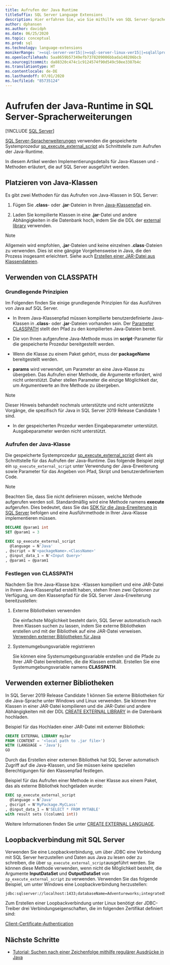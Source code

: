 ```yaml
---
title: Aufrufen der Java Runtime
titleSuffix: SQL Server Language Extensions
description: Hier erfahren Sie, wie Sie mithilfe von SQL Server-Spracherweiterungen Java-Klassen aus gespeicherten SQL Server-Prozeduren abrufen können.
author: dphansen
ms.author: davidph
ms.date: 06/25/2020
ms.topic: conceptual
ms.prod: sql
ms.technology: language-extensions
monikerRange: '>=sql-server-ver15||>=sql-server-linux-ver15||=sqlallproducts-allversions'
ms.openlocfilehash: 5aa8659b57349efb7378209006bbada148206bcb
ms.sourcegitcommit: da88320c474c1c9124574f90d549c50ee3387b4c
ms.translationtype: HT
ms.contentlocale: de-DE
ms.lasthandoff: 07/01/2020
ms.locfileid: "85735124"
---
```

# <a name="how-to-call-the-java-runtime-in-sql-server-language-extensions"></a>Aufrufen der Java-Runtime in SQL Server-Spracherweiterungen
 [!INCLUDE [SQL Server](../../includes/applies-to-version/sqlserver.md)]

[SQL Server-Spracherweiterungen](../language-extensions-overview.md) verwenden die gespeicherte Systemprozedur [sp_execute_external_script](https://docs.microsoft.com/sql/relational-databases/system-stored-procedures/sp-execute-external-script-transact-sql) als Schnittstelle zum Aufrufen der Java-Runtime. 

In diesem Artikel werden Implementierungsdetails für Java-Klassen und -Methoden erläutert, die auf SQL Server ausgeführt werden.

## <a name="where-to-place-java-classes"></a>Platzieren von Java-Klassen

Es gibt zwei Methoden für das Aufrufen von Java-Klassen in SQL Server:

1. Fügen Sie **.class**- oder **.jar**-Dateien in Ihren [Java-Klassenpfad](#classpath) ein. 

2. Laden Sie kompilierte Klassen in eine **.jar**-Datei und andere Abhängigkeiten in die Datenbank hoch, indem Sie die DDL der [external library](#external-library) verwenden. 

> [!NOTE]
> Allgemein wird empfohlen, **.jar**-Dateien und keine einzelnen **.class**-Dateien zu verwenden. Dies ist eine gängige Vorgehensweise in Java, die den Prozess insgesamt erleichtert. Siehe auch [Erstellen einer JAR-Datei aus Klassendateien](create-a-java-jar-file-from-class-files.md).

<a name="classpath"></a>

## <a name="use-classpath"></a>Verwenden von CLASSPATH

### <a name="basic-principles"></a>Grundlegende Prinzipien

Im Folgenden finden Sie einige grundlegende Prinzipien für das Ausführen von Java auf SQL Server.

* In Ihrem Java-Klassenpfad müssen kompilierte benutzerdefinierte Java-Klassen in **.class**- oder **.jar**-Dateien vorhanden sein. Der [Parameter CLASSPATH](#set-classpath) stellt den Pfad zu den kompilierten Java-Dateien bereit. 

* Die von Ihnen aufgerufene Java-Methode muss im **script**-Parameter für die gespeicherte Prozedur bereitgestellt werden.

* Wenn die Klasse zu einem Paket gehört, muss der **packageName** bereitgestellt werden.

* **params** wird verwendet, um Parameter an eine Java-Klasse zu übergeben. Das Aufrufen einer Methode, die Argumente erfordert, wird nicht unterstützt. Daher stellen Parameter die einzige Möglichkeit dar, um Argumentwerte an Ihre Methode zu übergeben. 

> [!NOTE]
> Dieser Hinweis behandelt nochmals unterstützte und nicht unterstützte Vorgänge, die spezifisch für Java in SQL Server 2019 Release Candidate 1 sind.
> * In der gespeicherten Prozedur werden Eingabeparameter unterstützt. Ausgabeparameter werden nicht unterstützt.

### <a name="call-java-class"></a>Aufrufen der Java-Klasse

Die gespeicherte Systemprozedur [sp_execute_external_script](https://docs.microsoft.com/sql/relational-databases/system-stored-procedures/sp-execute-external-script-transact-sql) dient als Schnittstelle für das Aufrufen der Java-Runtime. Das folgende Beispiel zeigt ein `sp_execute_external_script` unter Verwendung der Java-Erweiterung sowie Parameter für das Angeben von Pfad, Skript und benutzerdefiniertem Code.

> [!NOTE]
> Beachten Sie, dass Sie nicht definieren müssen, welche Methode aufgerufen werden soll. Standardmäßig wird eine Methode namens **execute** aufgerufen. Dies bedeutet, dass Sie das [SDK für die Java-Erweiterung in SQL Server](extensibility-sdk-java-sql-server.md) befolgen und eine Ausführmethode in Ihrer Java-Klasse implementieren müssen.

```sql
DECLARE @param1 int
SET @param1 = 3

EXEC sp_execute_external_script
  @language = N'Java'
, @script = N'<packageName>.<ClassName>'
, @input_data_1 = N'<Input Query>'
, @param1 = @param1
```

<a name="set-classpath"></a>

### <a name="set-classpath"></a>Festlegen von CLASSPATH

Nachdem Sie Ihre Java-Klasse bzw. -Klassen kompiliert und eine JAR-Datei in Ihrem Java-Klassenpfad erstellt haben, stehen Ihnen zwei Optionen zur Verfügung, um den Klassenpfad für die SQL Server Java-Erweiterung bereitzustellen:

1. Externe Bibliotheken verwenden

    Die einfachste Möglichkeit besteht darin, SQL Server automatisch nach Ihren Klassen suchen zu lassen, indem Sie externe Bibliotheken erstellen und mit der Bibliothek auf eine JAR-Datei verweisen. [Verwenden externer Bibliotheken für Java](#external-library)

2. Systemumgebungsvariable registrieren

    Sie können eine Systemumgebungsvariable erstellen und die Pfade zu Ihrer JAR-Datei bereitstellen, die die Klassen enthält. Erstellen Sie eine Systemumgebungsvariable namens **CLASSPATH**.

<a name="external-library"></a>

## <a name="use-external-library"></a>Verwenden externer Bibliotheken

In SQL Server 2019 Release Candidate 1 können Sie externe Bibliotheken für die Java-Sprache unter Windows und Linux verwenden. Sie können Ihre Klassen in einer JAR-Datei kompilieren und die JAR-Datei und andere Abhängigkeiten mit der DDL [CREATE EXTERNAL LIBRARY](https://docs.microsoft.com/sql/t-sql/statements/create-external-library-transact-sql) in die Datenbank hochladen.

Beispiel für das Hochladen einer JAR-Datei mit externer Bibliothek:

```sql 
CREATE EXTERNAL LIBRARY myJar
FROM (CONTENT = '<local path to .jar file>') 
WITH (LANGUAGE = 'Java'); 
GO
```

Durch das Erstellen einer externen Bibliothek hat SQL Server automatisch Zugriff auf die Java-Klassen, und Sie müssen keine speziellen Berechtigungen für den Klassenpfad festlegen.

Beispiel für das Aufrufen einer Methode in einer Klasse aus einem Paket, das als externe Bibliothek hochgeladen wurde:

```sql
EXEC sp_execute_external_script
  @language = N'Java'
, @script = N'MyPackage.MyCLass'
, @input_data_1 = N'SELECT * FROM MYTABLE'
with result sets ((column1 int))
```

Weitere Informationen finden Sie unter [CREATE EXTERNAL LANGUAGE](https://docs.microsoft.com/sql/t-sql/statements/create-external-library-transact-sql).

## <a name="loopback-connection-to-sql-server"></a>Loopbackverbindung mit SQL Server

Verwenden Sie eine Loopbackverbindung, um über JDBC eine Verbindung mit SQL Server herzustellen und Daten aus Java zu lesen oder zu schreiben, die über `sp_execute_external_script`ausgeführt werden. Sie können diese Methode verwenden, wenn nicht die Möglichkeit besteht, die Argumente **InputDataSet** und **OutputDataSet** von `sp_execute_external_script` zu verwenden.
Verwenden Sie das folgende Beispiel, um unter Windows eine Loopbackverbindung herzustellen:

```
jdbc:sqlserver://localhost:1433;databaseName=Adventureworks;integratedSecurity=true;
``` 

Zum Erstellen einer Loopbackverbindung unter Linux benötigt der JDBC-Treiber drei Verbindungseigenschaften, die im folgenden Zertifikat definiert sind:

[Client-Certificate-Authentication](https://github.com/microsoft/mssql-jdbc/wiki/Client-Certificate-Authentication-for-Loopback-Scenarios)


## <a name="next-steps"></a>Nächste Schritte

+ [Tutorial: Suchen nach einer Zeichenfolge mithilfe regulärer Ausdrücke in Java](../tutorials/search-for-string-using-regular-expressions-in-java.md)
